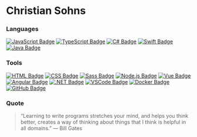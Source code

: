 # Christian Sohns

### Languages
[![JavaScript Badge](https://img.shields.io/badge/-Javascript-F0DB4F?style=for-the-badge&labelColor=black&logo=javascript&logoColor=F0DB4F)][website]
[![TypeScript Badge](https://img.shields.io/badge/-Typescript-007acc?style=for-the-badge&labelColor=black&logo=typescript&logoColor=007acc)][website]
[![C# Badge](https://img.shields.io/badge/-CSharp-6723cd?style=for-the-badge&labelColor=black&logo=CSharp&logoColor=6723cd)][website]
[![Swift Badge](https://img.shields.io/badge/-Swift-fa8128?style=for-the-badge&labelColor=black&logo=Swift&logoColor=fa8128)][website]
[![Java Badge](https://img.shields.io/badge/-Java-facedd?style=for-the-badge&labelColor=black&logo=Java&logoColor=facedd)][website]

### Tools
[![HTML Badge](https://img.shields.io/badge/-HTML5-ff6720?style=for-the-badge&labelColor=black&logo=HTML5&logoColor=ff6720)][website]
[![CSS Badge](https://img.shields.io/badge/-CSS3-007acc?style=for-the-badge&labelColor=black&logo=CSS3&logoColor=007acc)][website]
[![Sass Badge](https://img.shields.io/badge/-Sass-fd5ea8?style=for-the-badge&labelColor=black&logo=Sass&logoColor=fd5ea8)][website]
[![Node.js Badge](https://img.shields.io/badge/-Nodejs-3C873A?style=for-the-badge&labelColor=black&logo=node.js&logoColor=3C873A)][website]
[![Vue Badge](https://img.shields.io/badge/-Vue-3C875A?style=for-the-badge&labelColor=black&logo=Vue.js&logoColor=3C875A)][website]
[![Angular Badge](https://img.shields.io/badge/-Angular-de3434?style=for-the-badge&labelColor=black&logo=Angular&logoColor=de3434)][website]
[![.NET Badge](https://img.shields.io/badge/-Dotnet-6723cd?style=for-the-badge&labelColor=black&logo=Dotnet&logoColor=6723cd)][website]
[![VSCode Badge](https://img.shields.io/badge/-VSCode-007acc?style=for-the-badge&labelColor=black&logo=VisualStudioCode&logoColor=007acc)][website]
[![Docker Badge](https://img.shields.io/badge/-Docker-0055a9?style=for-the-badge&labelColor=black&logo=Docker&logoColor=0055a9)][website]
[![GitHub Badge](https://img.shields.io/badge/-GitHub-222222?style=for-the-badge&labelColor=black&logo=GitHub&logoColor=efefef)][website]

### Quote
> “Learning to write programs stretches your mind, and helps you think better, creates a way of thinking about things that I think is helpful in all domains.” — Bill Gates

[website]: https://github.com/tea418pot
